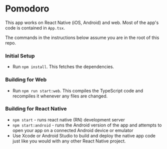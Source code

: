 # Pomodoro

This app works on React Native (iOS, Android) and web. Most of the app's code is contained in `App.tsx`.

The commands in the instructions below assume you are in the root of this repo.

### Initial Setup

- Run `npm install`. This fetches the dependencies.

### Building for Web

- Run `npm run start:web`. This compiles the TypeScript code and recompiles it whenever any files are changed.

### Building for React Native

* `npm start` - runs react native (RN) development server
* `npm start:android` - runs the Android version of the app and attempts to open your app on a connected Android device or emulator
* Use Xcode or Android Studio to build and deploy the native app code just like you would with any other React 
Native project.
